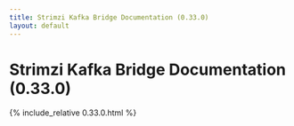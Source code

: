 ```yaml
---
title: Strimzi Kafka Bridge Documentation (0.33.0)
layout: default
---
```


<h1 >Strimzi Kafka Bridge Documentation (0.33.0)</h1>

{% include_relative 0.33.0.html %}
